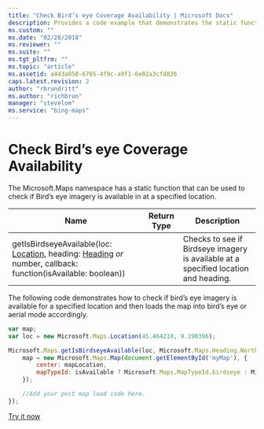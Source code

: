 ```yaml
---
title: "Check Bird’s eye Coverage Availability | Microsoft Docs"
description: Provides a code example that demonstrates the static function's ability to check if bird's eye imagery is available at a location.
ms.custom: ""
ms.date: "02/28/2018"
ms.reviewer: ""
ms.suite: ""
ms.tgt_pltfrm: ""
ms.topic: "article"
ms.assetid: a443a058-6765-4f9c-a9f1-6e02a3cfd826
caps.latest.revision: 2
author: "rbrundritt"
ms.author: "richbrun"
manager: "stevelom"
ms.service: "bing-maps"
---
```

# Check Bird’s eye Coverage Availability

The Microsoft.Maps namespace has a static function that can be used to check if Bird’s eye imagery is available in at a specified location.

| **Name**                                                                                                   | **Return Type** | **Description**                                                                     |
|------------------------------------------------------------------------------------------------------------|-----------------|-------------------------------------------------------------------------------------|
| getIsBirdseyeAvailable(loc: [Location](../../map-control-api/location-class.md), heading: [Heading](../../map-control-api/heading-enumeration.md) _or_ number, callback: function(isAvailable: boolean)) |                 | Checks to see if Birdseye imagery is available at a specified location and heading. |

The following code demonstrates how to check if bird’s eye imagery is available for a specified location and then loads the map into bird’s eye or aerial mode accordingly.

```javascript
var map;
var loc = new Microsoft.Maps.Location(45.464210, 9.190396);

Microsoft.Maps.getIsBirdseyeAvailable(loc, Microsoft.Maps.Heading.North, function(isAvailable) {
    map = new Microsoft.Maps.Map(document.getElementById('myMap'), {
        center: mapLocation,
        mapTypeId: isAvailable ? Microsoft.Maps.MapTypeId.birdseye : Microsoft.Maps.MapTypeId.aerial
    });

    //Add your post map load code here.
});
```

[Try it now](https://www.bing.com/mapspreview/mapcontrol/isdk/checkbirdseyev2availability)
